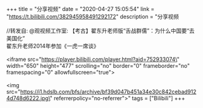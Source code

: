 +++
title = "分享视频"
date = "2020-04-27 15:05:54"
link = "https://t.bilibili.com/382945958491292172"
description = "分享视频<br><br>//转发自: @观视频工作室: 【考古】翟东升老师版“舌战群儒”：为什么中国要“去美国化”<br>翟东升老师2014年参加《一虎一席谈》<br><br><iframe src=\"https://player.bilibili.com/player.html?aid=752933074\" width=\"650\" height=\"477\" scrolling=\"no\" border=\"0\" frameborder=\"no\" framespacing=\"0\" allowfullscreen=\"true\"></iframe><br><br><img src=\"https://i1.hdslb.com/bfs/archive/bf39d047b451a34e30c842cebad9124d748d6222.jpg\" referrerpolicy=\"no-referrer\">"
tags = ["Bilibili"]
+++
